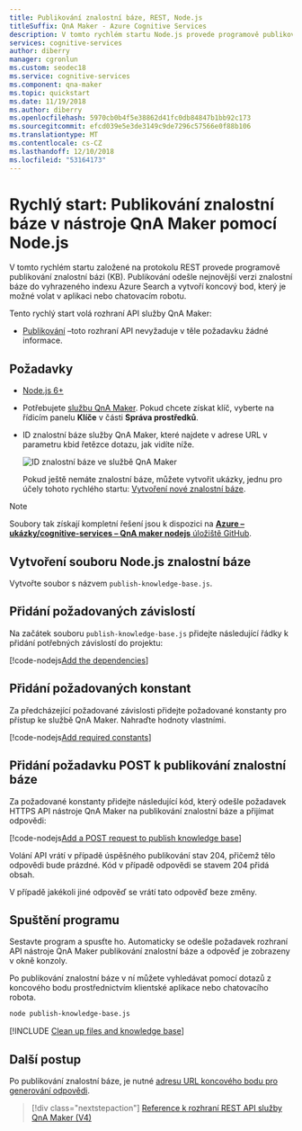 ```yaml
---
title: Publikování znalostní báze, REST, Node.js
titleSuffix: QnA Maker - Azure Cognitive Services
description: V tomto rychlém startu Node.js provede programově publikování znalostní bázi (KB). Publikování odešle nejnovější verzi znalostní báze do vyhrazeného indexu Azure Search a vytvoří koncový bod, který je možné volat v aplikaci nebo chatovacím robotu.
services: cognitive-services
author: diberry
manager: cgronlun
ms.custom: seodec18
ms.service: cognitive-services
ms.component: qna-maker
ms.topic: quickstart
ms.date: 11/19/2018
ms.author: diberry
ms.openlocfilehash: 5970cb0b4f5e38862d41fc0db84847b1bb92c173
ms.sourcegitcommit: efcd039e5e3de3149c9de7296c57566e0f88b106
ms.translationtype: MT
ms.contentlocale: cs-CZ
ms.lasthandoff: 12/10/2018
ms.locfileid: "53164173"
---
```

# <a name="quickstart-publish-a-knowledge-base-in-qna-maker-using-nodejs"></a>Rychlý start: Publikování znalostní báze v nástroje QnA Maker pomocí Node.js

V tomto rychlém startu založené na protokolu REST provede programově publikování znalostní bázi (KB). Publikování odešle nejnovější verzi znalostní báze do vyhrazeného indexu Azure Search a vytvoří koncový bod, který je možné volat v aplikaci nebo chatovacím robotu.

Tento rychlý start volá rozhraní API služby QnA Maker:
* [Publikování](https://westus.dev.cognitive.microsoft.com/docs/services/5a93fcf85b4ccd136866eb37/operations/5ac266295b4ccd1554da75fe) –toto rozhraní API nevyžaduje v těle požadavku žádné informace.

## <a name="prerequisites"></a>Požadavky

* [Node.js 6+](https://nodejs.org/en/download/)
* Potřebujete [službu QnA Maker](../How-To/set-up-qnamaker-service-azure.md). Pokud chcete získat klíč, vyberte na řídicím panelu **Klíče** v části **Správa prostředků**. 
* ID znalostní báze služby QnA Maker, které najdete v adrese URL v parametru kbid řetězce dotazu, jak vidíte níže.

    ![ID znalostní báze ve službě QnA Maker](../media/qnamaker-quickstart-kb/qna-maker-id.png)

    Pokud ještě nemáte znalostní báze, můžete vytvořit ukázky, jednu pro účely tohoto rychlého startu: [Vytvoření nové znalostní báze](create-new-kb-nodejs.md).


> [!NOTE] 
> Soubory tak získají kompletní řešení jsou k dispozici na [ **Azure – ukázky/cognitive-services – QnA maker nodejs** úložiště GitHub](https://github.com/Azure-Samples/cognitive-services-qnamaker-nodejs/tree/master/documentation-samples/quickstarts/publish-knowledge-base-short).

## <a name="create-a-knowledge-base-nodejs-file"></a>Vytvoření souboru Node.js znalostní báze

Vytvořte soubor s názvem `publish-knowledge-base.js`.

## <a name="add-required-dependencies"></a>Přidání požadovaných závislostí

Na začátek souboru `publish-knowledge-base.js` přidejte následující řádky k přidání potřebných závislostí do projektu:

[!code-nodejs[Add the dependencies](~/samples-qnamaker-nodejs/documentation-samples/quickstarts/publish-knowledge-base-short/publish-knowledge-base.js?range=1-3 "Add the dependencies")]

## <a name="add-required-constants"></a>Přidání požadovaných konstant

Za předcházející požadované závislosti přidejte požadované konstanty pro přístup ke službě QnA Maker. Nahraďte hodnoty vlastními.

[!code-nodejs[Add required constants](~/samples-qnamaker-nodejs/documentation-samples/quickstarts/publish-knowledge-base-short/publish-knowledge-base.js?range=11-14 "Add required constants")]

## <a name="add-post-request-to-publish-knowledge-base"></a>Přidání požadavku POST k publikování znalostní báze

Za požadované konstanty přidejte následující kód, který odešle požadavek HTTPS API nástroje QnA Maker na publikování znalostní báze a přijímat odpovědi:

[!code-nodejs[Add a POST request to publish knowledge base](~/samples-qnamaker-nodejs/documentation-samples/quickstarts/publish-knowledge-base-short/publish-knowledge-base.js?range=16-47 "Add a POST request to publish knowledge base")]

Volání API vrátí v případě úspěšného publikování stav 204, přičemž tělo odpovědi bude prázdné. Kód v případě odpovědi se stavem 204 přidá obsah.

V případě jakékoli jiné odpověď se vrátí tato odpověď beze změny.

## <a name="run-the-program"></a>Spuštění programu

Sestavte program a spusťte ho. Automaticky se odešle požadavek rozhraní API nástroje QnA Maker publikování znalostní báze a odpověď je zobrazeny v okně konzoly.

Po publikování znalostní báze v ní můžete vyhledávat pomocí dotazů z koncového bodu prostřednictvím klientské aplikace nebo chatovacího robota. 

```bash
node publish-knowledge-base.js
```

[!INCLUDE [Clean up files and knowledge base](../../../../includes/cognitive-services-qnamaker-quickstart-cleanup-resources.md)] 

## <a name="next-steps"></a>Další postup

Po publikování znalostní báze, je nutné [adresu URL koncového bodu pro generování odpovědi](../Tutorials/create-publish-answer.md#generating-an-answer). 

> [!div class="nextstepaction"]
> [Reference k rozhraní REST API služby QnA Maker (V4)](https://westus.dev.cognitive.microsoft.com/docs/services/5a93fcf85b4ccd136866eb37/operations/5ac266295b4ccd1554da75ff)
